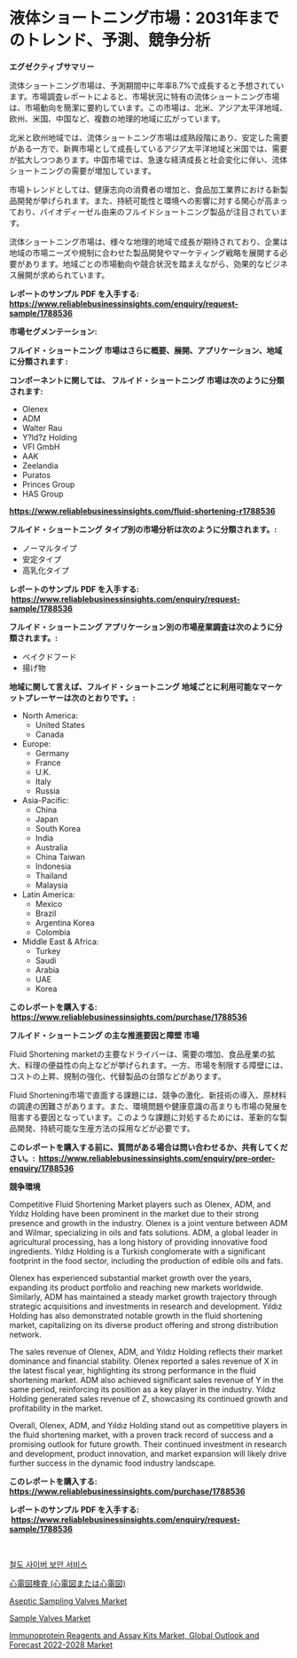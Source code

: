 <p><h1>液体ショートニング市場：2031年までのトレンド、予測、競争分析</h1></p><p><strong>エグゼクティブサマリー</strong></p>
<p><p>流体ショートニング市場は、予測期間中に年率8.7%で成長すると予想されています。市場調査レポートによると、市場状況に特有の流体ショートニング市場は、市場動向を簡潔に要約しています。この市場は、北米、アジア太平洋地域、欧州、米国、中国など、複数の地理的地域に広がっています。</p><p>北米と欧州地域では、流体ショートニング市場は成熟段階にあり、安定した需要がある一方で、新興市場として成長しているアジア太平洋地域と米国では、需要が拡大しつつあります。中国市場では、急速な経済成長と社会変化に伴い、流体ショートニングの需要が増加しています。</p><p>市場トレンドとしては、健康志向の消費者の増加と、食品加工業界における新製品開発が挙げられます。また、持続可能性と環境への影響に対する関心が高まっており、バイオディーゼル由来のフルイドショートニング製品が注目されています。</p><p>流体ショートニング市場は、様々な地理的地域で成長が期待されており、企業は地域の市場ニーズや規制に合わせた製品開発やマーケティング戦略を展開する必要があります。地域ごとの市場動向や競合状況を踏まえながら、効果的なビジネス展開が求められています。</p></p>
<p><strong>レポートのサンプル PDF を入手する: <a href="https://www.reliablebusinessinsights.com/enquiry/request-sample/1788536">https://www.reliablebusinessinsights.com/enquiry/request-sample/1788536</a></strong></p>
<p><strong>市場セグメンテーション:</strong></p>
<p><strong> フルイド・ショートニング 市場はさらに概要、展開、アプリケーション、地域に分類されます :</strong></p>
<p><strong>コンポーネントに関しては、 フルイド・ショートニング 市場は次のように分類されます: &nbsp;</strong></p>
<p><ul><li>Olenex</li><li>ADM</li><li>Walter Rau</li><li>Y?ld?z Holding</li><li>VFI GmbH</li><li>AAK</li><li>Zeelandia</li><li>Puratos</li><li>Princes Group</li><li>HAS Group</li></ul></p>
<p><strong><a href="https://www.reliablebusinessinsights.com/fluid-shortening-r1788536">https://www.reliablebusinessinsights.com/fluid-shortening-r1788536</a></strong></p>
<p><strong> フルイド・ショートニング タイプ別の市場分析は次のように分類されます。:</strong></p>
<p><ul><li>ノーマルタイプ</li><li>安定タイプ</li><li>高乳化タイプ</li></ul></p>
<p><strong>レポートのサンプル PDF を入手する: &nbsp;<a href="https://www.reliablebusinessinsights.com/enquiry/request-sample/1788536">https://www.reliablebusinessinsights.com/enquiry/request-sample/1788536</a></strong></p>
<p><strong> フルイド・ショートニング アプリケーション別の市場産業調査は次のように分類されます。:</strong></p>
<p><ul><li>ベイクドフード</li><li>揚げ物</li></ul></p>
<p><strong>地域に関して言えば、フルイド・ショートニング 地域ごとに利用可能なマーケットプレーヤーは次のとおりです。:</strong></p>
<p><ul>
    <li>
        North America:
        <ul>
            <li>United States</li>
            <li>Canada</li>
        </ul>
    </li>
    <li>
        Europe:
        <ul>
            <li>Germany</li>
            <li>France</li>
            <li>U.K.</li>
            <li>Italy</li>
            <li>Russia</li>
        </ul>
    </li>
    <li>
        Asia-Pacific:
        <ul>
            <li>China</li>
            <li>Japan</li>
            <li>South Korea</li>
            <li>India</li>
            <li>Australia</li>
            <li>China Taiwan</li>
            <li>Indonesia</li>
            <li>Thailand</li>
            <li>Malaysia</li>
        </ul>
    </li>
    <li>
        Latin America:
        <ul>
            <li>Mexico</li>
            <li>Brazil</li>
            <li>Argentina Korea</li>
            <li>Colombia</li>
        </ul>
    </li>
    <li>
        Middle East & Africa:
        <ul>
            <li>Turkey</li>
            <li>Saudi</li>
            <li>Arabia</li>
            <li>UAE</li>
            <li>Korea</li>
        </ul>
    </li>
    </ul></p>
<p><strong>このレポートを購入する: &nbsp;<a href="https://www.reliablebusinessinsights.com/purchase/1788536">https://www.reliablebusinessinsights.com/purchase/1788536</a></strong></p>
<p><strong>フルイド・ショートニング の主な推進要因と障壁 市場</strong></p>
<p><p>Fluid Shortening marketの主要なドライバーは、需要の増加、食品産業の拡大、料理の便益性の向上などが挙げられます。一方、市場を制限する障壁には、コストの上昇、規制の強化、代替製品の台頭などがあります。</p><p>Fluid Shortening市場で直面する課題には、競争の激化、新技術の導入、原材料の調達の困難さがあります。また、環境問題や健康意識の高まりも市場の発展を阻害する要因となっています。このような課題に対処するためには、革新的な製品開発、持続可能な生産方法の採用などが必要です。</p></p>
<p><strong>このレポートを購入する前に、質問がある場合は問い合わせるか、共有してください。:&nbsp; <a href="https://www.reliablebusinessinsights.com/enquiry/pre-order-enquiry/1788536">https://www.reliablebusinessinsights.com/enquiry/pre-order-enquiry/1788536</a></strong></p>
<p><strong>競争環境</strong></p>
<p><p>Competitive Fluid Shortening Market players such as Olenex, ADM, and Yıldız Holding have been prominent in the market due to their strong presence and growth in the industry. Olenex is a joint venture between ADM and Wilmar, specializing in oils and fats solutions. ADM, a global leader in agricultural processing, has a long history of providing innovative food ingredients. Yıldız Holding is a Turkish conglomerate with a significant footprint in the food sector, including the production of edible oils and fats.</p><p>Olenex has experienced substantial market growth over the years, expanding its product portfolio and reaching new markets worldwide. Similarly, ADM has maintained a steady market growth trajectory through strategic acquisitions and investments in research and development. Yıldız Holding has also demonstrated notable growth in the fluid shortening market, capitalizing on its diverse product offering and strong distribution network.</p><p>The sales revenue of Olenex, ADM, and Yıldız Holding reflects their market dominance and financial stability. Olenex reported a sales revenue of X in the latest fiscal year, highlighting its strong performance in the fluid shortening market. ADM also achieved significant sales revenue of Y in the same period, reinforcing its position as a key player in the industry. Yıldız Holding generated sales revenue of Z, showcasing its continued growth and profitability in the market.</p><p>Overall, Olenex, ADM, and Yıldız Holding stand out as competitive players in the fluid shortening market, with a proven track record of success and a promising outlook for future growth. Their continued investment in research and development, product innovation, and market expansion will likely drive further success in the dynamic food industry landscape.</p></p>
<p><strong>このレポートを購入する: &nbsp; <a href="https://www.reliablebusinessinsights.com/purchase/1788536">https://www.reliablebusinessinsights.com/purchase/1788536</a></strong></p>
<p><strong>レポートのサンプル PDF を入手する: &nbsp;<a href="https://www.reliablebusinessinsights.com/enquiry/request-sample/1788536">https://www.reliablebusinessinsights.com/enquiry/request-sample/1788536</a></strong><strong></strong></p>
<p>&nbsp;</p>
<p><p><a href="https://github.com/risastia4/Market-Research-Report-List-1/blob/main/794473483154.md">철도 사이버 보안 서비스</a></p><p><a href="https://github.com/DwightHuels1/Market-Research-Report-List-1/blob/main/403515990657.md">心電図検査 (心電図または心電図)</a></p><p><a href="https://github.com/mancsybtousav/Market-Research-Report-List-2/blob/main/aseptic-sampling-valves-market.md">Aseptic Sampling Valves Market</a></p><p><a href="https://github.com/josesg55/Market-Research-Report-List-2/blob/main/sample-valves-market.md">Sample Valves Market</a></p><p><a href="https://www.linkedin.com/pulse/immunoprotein-reagents-assay-kits-market-global-outlook-forecast-kh1gc?trackingId=%2FVjqOD%2F1yTG6uoMPudVTkg%3D%3D">Immunoprotein Reagents and Assay Kits Market, Global Outlook and Forecast 2022-2028 Market</a></p></p>